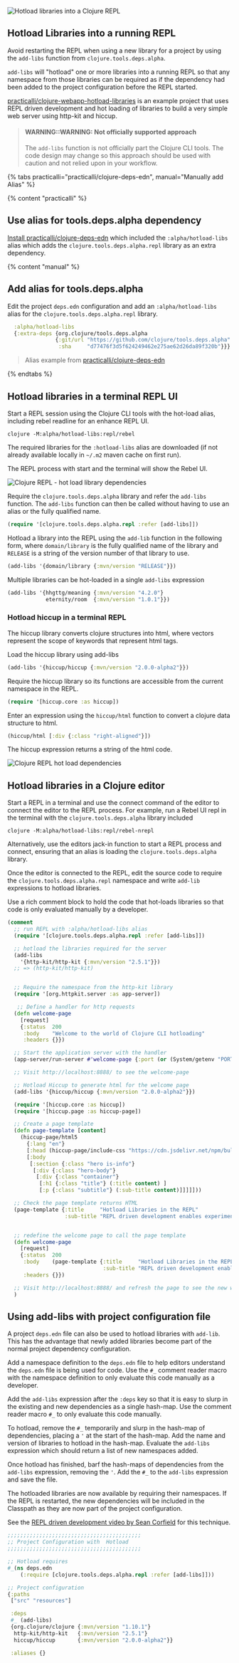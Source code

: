 ![Hotload libraries into a Clojure REPL](https://raw.githubusercontent.com/practicalli/graphic-design/live/clojure/clojure-repl-hotload-libraries.png)

## Hotload Libraries into a running REPL
Avoid restarting the REPL when using a new library for a project by using the `add-libs` function from `clojure.tools.deps.alpha`.

`add-libs` will "hotload" one or more libraries into a running REPL so that any namespace from those libraries can be required as if the dependency had been added to the project configuration before the REPL started.

[practicalli/clojure-webapp-hotload-libraries](https://github.com/practicalli/clojure-webapp-hotload-libraries) is an example project that uses REPL driven development and hot loading of libraries to build a very simple web server using http-kit and hiccup.

> #### WARNING::WARNING: Not officially supported approach
> The `add-libs` function is not officially part the Clojure CLI tools.  The code design may change so this approach should be used with caution and not relied upon in your workflow.

{% tabs practicalli="practicalli/clojure-deps-edn", manual="Manually add Alias" %}

{% content "practicalli" %}

## Use alias for tools.deps.alpha dependency
[Install practicalli/clojure-deps-edn](https://github.com/practicalli/clojure-deps-edn/) which included the `:alpha/hotload-libs` alias which adds the `clojure.tools.deps.alpha.repl` library as an extra dependency.


{% content "manual" %}

## Add alias for tools.deps.alpha
Edit the project `deps.edn` configuration and add an `:alpha/hotload-libs` alias for the `clojure.tools.deps.alpha.repl` library.

```clojure
  :alpha/hotload-libs
  {:extra-deps {org.clojure/tools.deps.alpha
               {:git/url "https://github.com/clojure/tools.deps.alpha"
                :sha     "d77476f3d5f624249462e275ae62d26da89f320b"}}}
```

> Alias example from [practicalli/clojure-deps-edn](https://github.com/practicalli/clojure-deps-edn/)

{% endtabs %}


## Hotload libraries in a terminal REPL UI
Start a REPL session using the Clojure CLI tools with the hot-load alias, including rebel readline for an enhance REPL UI.

```shell
clojure -M:alpha/hotload-libs:repl/rebel
```

The required libraries for the `:hotload-libs` alias are downloaded (if not already available locally in `~/.m2` maven cache on first run).

The REPL process with start and the terminal will show the Rebel UI.

![Clojure REPL - hot load library dependencies](/images/clojure-repl-hot-load-deps-rebel.png)

Require the `clojure.tools.deps.alpha` library and refer the `add-libs` function.  The `add-libs` function can then be called without having to use an alias or the fully qualified name.

```clojure
(require '[clojure.tools.deps.alpha.repl :refer [add-libs]])
```

Hotload a library into the REPL using the `add-lib` function in the following form, where `domain/library` is the fully qualified name of the library and `RELEASE` is a string of the version number of that library to use.

```clojure
(add-libs '{domain/library {:mvn/version "RELEASE"}})
```

Multiple libraries can be hot-loaded in a single `add-libs` expression

```clojure
(add-libs '{hhgttg/meaning {:mvn/version "4.2.0"}
            eternity/room  {:mvn/version "1.0.1"}})
```


### Hotload hiccup in a terminal REPL
The hiccup library converts clojure structures into html, where vectors represent the scope of keywords that represent html tags.

Load the hiccup library using add-libs

```clojure
(add-libs '{hiccup/hiccup {:mvn/version "2.0.0-alpha2"}})
```

Require the hiccup library so its functions are accessible from the current namespace in the REPL.

```clojure
(require '[hiccup.core :as hiccup])
```

Enter an expression using the `hiccup/html` function to convert a clojure data structure to html.

```clojure
(hiccup/html [:div {:class "right-aligned"}])
```

The hiccup expression returns a string of the html code.

![Clojure REPL hot load dependencies ](/images/clojure-repl-hotload-add-libs-hiccup-example.png)


## Hotload libraries in a Clojure editor
Start a REPL in a terminal and use the connect command of the editor to connect the editor to the REPL process.  For example, run a Rebel UI repl in the terminal with the `clojure.tools.deps.alpha` library included

```shell
clojure -M:alpha/hotload-libs:repl/rebel-nrepl
```

Alternatively, use the editors jack-in function to start a REPL process and connect, ensuring that an alias is loading the `clojure.tools.deps.alpha` library.

Once the editor is connected to the REPL, edit the source code to require the `clojure.tools.deps.alpha.repl` namespace and write `add-lib` expressions to hotload libraries.

Use a rich comment block to hold the code that hot-loads libraries so that code is only evaluated manually by a developer.

```clojure
(comment
  ;; run REPL with :alpha/hotload-libs alias
  (require '[clojure.tools.deps.alpha.repl :refer [add-libs]])

  ;; hotload the libraries required for the server
  (add-libs
    '{http-kit/http-kit {:mvn/version "2.5.1"}})
  ;; => (http-kit/http-kit)


  ;; Require the namespace from the http-kit library
  (require '[org.httpkit.server :as app-server])

   ;; Define a handler for http requests
  (defn welcome-page
    [request]
    {:status  200
     :body    "Welcome to the world of Clojure CLI hotloading"
     :headers {}})

  ;; Start the application server with the handler
  (app-server/run-server #'welcome-page {:port (or (System/getenv "PORT") 8888)})

  ;; Visit http://localhost:8888/ to see the welcome-page

  ;; Hotload Hiccup to generate html for the welcome page
  (add-libs '{hiccup/hiccup {:mvn/version "2.0.0-alpha2"}})

  (require '[hiccup.core :as hiccup])
  (require '[hiccup.page :as hiccup-page])

  ;; Create a page template
  (defn page-template [content]
    (hiccup-page/html5
      {:lang "en"}
      [:head (hiccup-page/include-css "https://cdn.jsdelivr.net/npm/bulma@0.9.0/css/bulma.min.css")]
      [:body
       [:section {:class "hero is-info"}
        [:div {:class "hero-body"}
         [:div {:class "container"}
          [:h1 {:class "title"} (:title content) ]
          [:p {:class "subtitle"} (:sub-title content)]]]]]))

  ;; Check the page template returns HTML
  (page-template {:title     "Hotload Libraries in the REPL"
                  :sub-title "REPL driven development enables experimentation with designs"})


  ;; redefine the welcome page to call the page template
  (defn welcome-page
    [request]
    {:status  200
     :body    (page-template {:title     "Hotload Libraries in the REPL"
                              :sub-title "REPL driven development enables experimentation with designs"})
     :headers {}})

  ;; Visit http://localhost:8888/ and refresh the page to see the new welcome-page
  )
```

## Using add-libs with project configuration file
A project `deps.edn` file can also be used to hotload libraries with `add-lib`.  This has the advantage that newly added libraries become part of the normal project dependency configuration.

Add a namespace definition to the `deps.edn` file to help editors understand the `deps.edn` file is being used for code.  Use the `#_` comment reader macro with the namespace definition to only evaluate this code manually as a developer.

Add the `add-libs` expression after the `:deps` key so that it is easy to slurp in the existing and new dependencies as a single hash-map.  Use the comment reader macro `#_` to only evaluate this code manually.

To hotload, remove the `#_` temporarily and slurp in the hash-map of dependencies, placing a `'` at the start of the hash-map.  Add the name and version of libraries to hotload in the hash-map.  Evaluate the `add-libs` expression which should return a list of new namespaces added.

Once hotload has finished, barf the hash-maps of dependencies from the `add-libs` expression, removing the `'`.  Add the `#_` to the `add-libs` expression and save the file.

The hotloaded libraries are now available by requiring their namespaces.  If the REPL is restarted, the new dependencies will be included in the Classpath as they are now part of the project configuration.

See the [REPL driven development video by Sean Corfield](https://youtu.be/gIoadGfm5T8?t=1390) for this technique.

```clojure
;;;;;;;;;;;;;;;;;;;;;;;;;;;;;;;;;;;;;;;;;;
;; Project Configuration with  Hotload
;;;;;;;;;;;;;;;;;;;;;;;;;;;;;;;;;;;;;;;;;;

;; Hotload requires
#_(ns deps.edn
    (:require [clojure.tools.deps.alpha.repl :refer [add-libs]]))

;; Project configuration
{:paths
 ["src" "resources"]

 :deps
 #_ (add-libs)
 {org.clojure/clojure {:mvn/version "1.10.1"}
  http-kit/http-kit   {:mvn/version "2.5.1"}
  hiccup/hiccup       {:mvn/version "2.0.0-alpha2"}}

 :aliases {}
```
